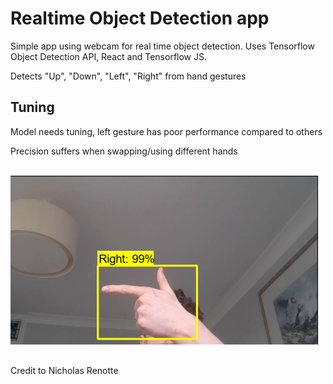 # Realtime Object Detection app
Simple app using webcam for real time object detection. Uses Tensorflow Object Detection API, React and Tensorflow JS.


Detects "Up", "Down", "Left", "Right" from hand gestures

## Tuning 

Model needs tuning, left gesture has poor performance compared to others

Precision suffers when swapping/using different hands 

##


![Screenshot](imgs/dw3dejj5.png)

## 

Credit to Nicholas Renotte
